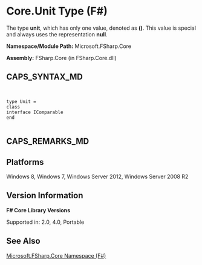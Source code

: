 # Core.Unit Type (F#)

The type **unit**, which has only one value, denoted as **()**. This value is special and always uses the representation **null**.

**Namespace/Module Path:** Microsoft.FSharp.Core

**Assembly:** FSharp.Core (in FSharp.Core.dll)


## CAPS_SYNTAX_MD



```


type Unit =
class
interface IComparable
end


```



## CAPS_REMARKS_MD

## Platforms
Windows 8, Windows 7, Windows Server 2012, Windows Server 2008 R2


## Version Information
**F# Core Library Versions**

Supported in: 2.0, 4.0, Portable




## See Also
[Microsoft.FSharp.Core Namespace &#40;F&#35;&#41;](Microsoft.FSharp.Core+Namespace+%28F%23%29.md)

